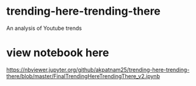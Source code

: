 # trending-here-trending-there
An analysis of Youtube trends

# view notebook here
https://nbviewer.jupyter.org/github/akpatnam25/trending-here-trending-there/blob/master/FinalTrendingHereTrendingThere_v2.ipynb
